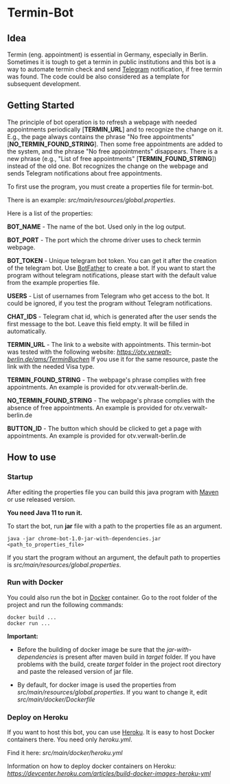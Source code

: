 # Termin-Bot
## Idea
Termin (eng. appointment) is essential in Germany, especially in Berlin.
Sometimes it is tough to get a termin in public institutions and
this bot is a way to automate termin check and
send [Telegram](https://telegram.org/) notification, if free
termin was found.
The code could be also considered as a template for subsequent development.
## Getting Started
The principle of bot operation is to refresh a webpage with needed appointments periodically
[**TERMIN_URL**] and to recognize the change on it. E.g., the page always contains 
the phrase "No free appointments" [**NO_TERMIN_FOUND_STRING**].
Then some free appointments are added to the system,
and the phrase "No free appointments" disappears. There is a new phrase 
(e.g., "List of free appointments" [**TERMIN_FOUND_STRING**]) instead of the old one.
Bot recognizes the change on the webpage and sends Telegram notifications about free appointments.


To first use the program, you must create a properties file for termin-bot.

There is an example: _src/main/resources/global.properties_.

Here is a list of the properties:

**BOT_NAME** - The name of the bot. Used only in the log output. 

**BOT_PORT** - The port which the chrome driver uses to check termin webpage.

**BOT_TOKEN** - Unique telegram bot token. You can get it after the creation of the telegram bot. 
Use [BotFather](https://telegram.me/BotFather) to create a bot. If you want to start the program without 
telegram notifications, please start with the default value from the example properties file.

**USERS** - List of usernames from Telegram who get access to the bot. It could be ignored,
if you test the program without Telegram notifications.

**CHAT_IDS** - Telegram chat id, which is generated after the user sends the first message to the bot. Leave this field empty. It will be filled in automatically.

**TERMIN_URL**  - The link to a website with appointments. This termin-bot was tested with the following website:
_https://otv.verwalt-berlin.de/ams/TerminBuchen_ 
If you use it for the same resource, paste the link with the needed Visa type.

**TERMIN_FOUND_STRING** - The webpage's phrase complies with free appointments.
An example is provided for otv.verwalt-berlin.de.

**NO_TERMIN_FOUND_STRING** - The webpage's phrase complies with the absence of free appointments.
An example is provided for otv.verwalt-berlin.de

**BUTTON_ID** - The button which should be clicked to get a page with appointments.
An example is provided for otv.verwalt-berlin.de

## How to use
### Startup
After editing the properties file you can build this java program with [Maven](https://maven.apache.org/) or use
released version.

**You need Java 11 to run it.** 

To start the bot, run **jar** file with a path to the properties file as an argument.
```
java -jar chrome-bot-1.0-jar-with-dependencies.jar <path_to_properties_file>
```

If you start the program without an argument, the default path to properties is _src/main/resources/global.properties_.

### Run with Docker
You could also run the bot in [Docker](https://www.docker.com/) container.
Go to the root folder of the project and run the following commands:

```
docker build ...
docker run ...
```

**Important:** 
- Before the building of docker image be sure that the _jar-with-dependencies_ is present after maven build in 
_target_ folder. If you have problems with the build, create _target_ folder in the project root directory and paste the released 
version of jar file.

- By default, for docker image is used the properties from _src/main/resources/global.properties_. If you want to change 
  it, edit _src/main/docker/Dockerfile_
  
### Deploy on Heroku
If you want to host this bot, you can use [Heroku](https://heroku.com).
It is easy to host Docker containers there. You need only _heroku.yml_.

Find it here: _src/main/docker/heroku.yml_

Information on how to deploy docker containers on Heroku:
_https://devcenter.heroku.com/articles/build-docker-images-heroku-yml_
